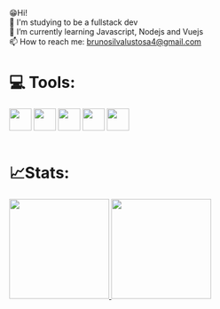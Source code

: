 
😁Hi!<br> 
 📕 I'm studying to be a fullstack dev <br>
 🌱 I’m currently learning Javascript, Nodejs and Vuejs <br>
 📫 How to reach me: brunosilvalustosa4@gmail.com <br>

<div style="display: inline_block">
 <h1>
💻 Tools:
</h1>
  <img align="center" height="40" width="40"
src="https://cdn.jsdelivr.net/gh/devicons/devicon/icons/html5/html5-original.svg" />
  <img align="center" height="40" width="40"
src="https://cdn.jsdelivr.net/gh/devicons/devicon/icons/css3/css3-original.svg" />
 <img align="center" height="40" width="40" 
src="https://cdn.jsdelivr.net/gh/devicons/devicon/icons/javascript/javascript-original.svg">
  <img align="center" height="40" width="40" 
src="https://cdn.jsdelivr.net/gh/devicons/devicon/icons/java/java-original.svg">
  <img align="center" height="40" width="40"
src="https://cdn.jsdelivr.net/gh/devicons/devicon/icons/c/c-plain.svg" />
</div>
<div> <br>
 <h1>
📈Stats:  
</h1>
  <a href="https://github.com/Brunomelo0">
  <img height="180em" src="https://github-readme-stats.vercel.app/api?username=Brunomelo0&show_icons=true&theme=dracula&include_all_commits=true&count_private=true"/>
  <img height="180em" src="https://github-readme-stats.vercel.app/api/top-langs/?username=brunomelo0&layout=compact&langs_count=7&theme=dracula"/>
</div>
